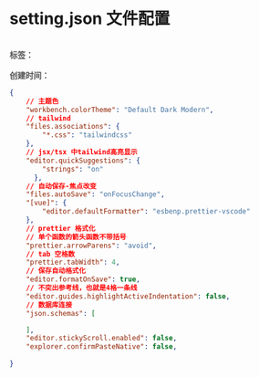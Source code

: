 # setting.json 文件配置

<div style="color: red;padding: 16px 0; font-weight: 600;color: rgb(82 82 82); display: flex;gap: 10px;">
    <span>标签：</span>
    <Badge type="tip" text="前端" />
    <Badge type="tip" text="html" />
    <Badge type="tip" text="原子化" />
</div>

<div style="color: red; font-weight: 600;color: rgb(82 82 82);">
    <span>创建时间：</span>
    <Badge type="tip" text="2024-05-10" />
</div>

```json
{
    // 主题色
    "workbench.colorTheme": "Default Dark Modern",
    // tailwind
    "files.associations": {
        "*.css": "tailwindcss"
    },
    // jsx/tsx 中tailwind高亮显示
    "editor.quickSuggestions": {
        "strings": "on"
      },
    // 自动保存-焦点改变
    "files.autoSave": "onFocusChange",
    "[vue]": {
        "editor.defaultFormatter": "esbenp.prettier-vscode"
    },
    // prettier 格式化
    // 单个函数的箭头函数不带括号
    "prettier.arrowParens": "avoid",
    // tab 空格数
    "prettier.tabWidth": 4,
    // 保存自动格式化
    "editor.formatOnSave": true,
    // 不突出参考线，也就是4格一条线
    "editor.guides.highlightActiveIndentation": false,
    // 数据库连接
    "json.schemas": [

    ],
    "editor.stickyScroll.enabled": false,
    "explorer.confirmPasteNative": false,
  
}

```